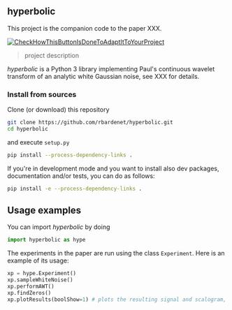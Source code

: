 ## hyperbolic

This project is the companion code to the paper XXX.

[![CheckHowThisButtonIsDoneToAdaptItToYourProject](https://travis-ci.org/[your_username]/[project_name].svg?branch=[branch_to_test])](https://travis-ci.org/[your_username]/[project_name])


> project description

_hyperbolic_ is a Python 3 library implementing Paul's continuous wavelet transform of an analytic white Gaussian noise, see XXX for details.

### Install from sources

Clone (or download) this repository

```bash
git clone https://github.com/rbardenet/hyperbolic.git
cd hyperbolic
```

and execute `setup.py`

```bash
pip install --process-dependency-links .
```

If you're in development mode and you want to install also dev packages, documentation and/or tests, you can do as follows:

```bash
pip install -e --process-dependency-links .
```

## Usage examples

You can import *hyperbolic* by doing

```python
import hyperbolic as hype
```

The experiments in the paper are run using the class `Experiment`. Here is an example of its usage:

```python
xp = hype.Experiment()
xp.sampleWhiteNoise()
xp.performAWT()
xp.findZeros()
xp.plotResults(boolShow=1) # plots the resulting signal and scalogram, and saves the figures
```
